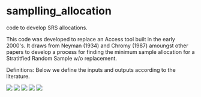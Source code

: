 # samplling_allocation
code to develop SRS allocations.

This code was developed to replace an Access tool built in the early 2000's.
It draws from Neyman (1934) and Chromy (1987) amoungst other papers to develop
a process for finding the minimum sample allocation for a Stratitfied Random Sample w/o
replacement.

Definitions:  Below we define the inputs and outputs according to the literature.  

<img src="https://latex.codecogs.com/svg.image?d=&space;the&space;\&space;d'th&space;\&space;domain">

<img src="https://latex.codecogs.com/svg.image?h=&space;the&space;\&space;h'th&space;\&space;stratum">

<img src="https://latex.codecogs.com/svg.image?N_d=&space;the&space;\&space;d'th&space;\&space;Domain&space;\&space;size">

<img src="https://latex.codecogs.com/svg.image?N_h=&space;the&space;\&space;h'th&space;\&space;Stratum&space;\&space;size">

 <img src="https://latex.codecogs.com/svg.image?N_{h,d}=&space;the&space;\&space;h'th&space;\&space;Stratum&space;\&space;&space;and&space;\&space;d'th&space;\&space;Domain&space;\&space;size">


 <img src="">
  

